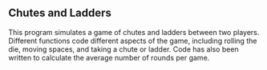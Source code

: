 ## Chutes and Ladders

This program simulates a game of chutes and ladders between two players.
Different functions code different aspects of the game, including rolling the die, moving spaces, and taking a chute or ladder.
Code has also been written to calculate the average number of rounds per game.

